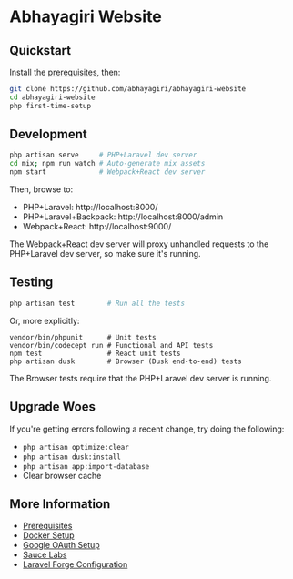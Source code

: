 # Abhayagiri Website

## Quickstart

Install the [prerequisites](docs/prerequisites.md), then:

```sh
git clone https://github.com/abhayagiri/abhayagiri-website
cd abhayagiri-website
php first-time-setup
```

## Development

```sh
php artisan serve     # PHP+Laravel dev server
cd mix; npm run watch # Auto-generate mix assets
npm start             # Webpack+React dev server
```

Then, browse to:

- PHP+Laravel: http://localhost:8000/
- PHP+Laravel+Backpack: http://localhost:8000/admin
- Webpack+React: http://localhost:9000/

The Webpack+React dev server will proxy unhandled requests to the PHP+Laravel
dev server, so make sure it's running.

## Testing

```sh
php artisan test        # Run all the tests
```

Or, more explicitly:

```
vendor/bin/phpunit      # Unit tests
vendor/bin/codecept run # Functional and API tests
npm test                # React unit tests
php artisan dusk        # Browser (Dusk end-to-end) tests
```

The Browser tests require that the PHP+Laravel dev server is running.

## Upgrade Woes

If you're getting errors following a recent change, try doing the following:

- `php artisan optimize:clear`
- `php artisan dusk:install`
- `php artisan app:import-database`
- Clear browser cache

## More Information

- [Prerequisites](docs/prerequisites.md)
- [Docker Setup](docs/docker.md)
- [Google OAuth Setup](docs/google-oauth.md)
- [Sauce Labs](docs/saucelabs.md)
- [Laravel Forge Configuration](docs/forge.md)
